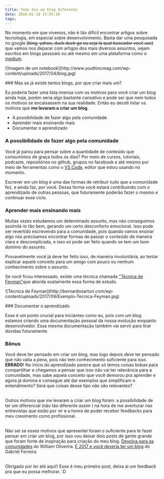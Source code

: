 ```yaml
---
title: Todo dia um blog diferente
date: 2018-01-18 15:55:18
tags:
---
```


No momento em que vivemos, não é tão difícil encontrar artigos sobre tecnologia, em especial sobre desenvolvimento. Basta dar uma pesquisada no google ~~(bing, yahoo, duck duck go ou seja lá qual buscador você use)~~ que vamos nos deparar com artigos dos mais diversos assuntos, sejam escritos em blogs pessoais  ou até mesmo em uma plataforma como o [medium](https://medium.com).
<p class="center">
![Imagem de um notebook](http://www.youthincmag.com/wp-content/uploads/2017/04/blog.jpg)
</p>
### Mas se já existe tantos blogs, por que criar mais um?

Eu poderia fazer uma lista imensa com os motivos para você criar um blog ainda hoje, porém seria algo bastante cansativo e pode ser que nem todos os motivos se encaixassem na sua realidade. Então eu decidi listar os motivos que **me levaram a criar um blog**.

* A possibilidade de fazer algo pela comunidade
* Aprender mais ensinando mais
* Documentar o aprendizado 

### A possibilidade de fazer algo pela comunidade

Você já parou para pensar sobre a quantidade de conteúdo que consumimos de graça todos os dias? Por meio de cursos, tutoriais, podcasts, repositórios no github, grupos no facebook e até mesmo por meio de ferramentas como o [VS Code](https://github.com/Microsoft/vscode), editor que estou usando no momento.

Escrever em um blog é uma das formas de retribuir tudo que a comunidade fez, e ainda faz, por você. Dessa forma você estará contribuindo com o aprendizado de outras pessoas, que futuramente poderão fazer o mesmo e continuar esse ciclo.

### Aprender mais ensinando mais

Muitas vezes estudamos um determinado assunto, mas não conseguimos assimilá-lo tão bem, gerando um certo desconforto emocional. Isso pode ser revertido escrevendo para a comunidade, pois quando vamos ensinar algo nós precisamos encontrar formas de passar o conteúdo de maneira clara e descomplicada, e isso só pode ser feito quando se tem um bom domínio do assunto. 

Provavelmente você já deve ter feito isso, de maneira involuntária, ao tentar explicar aquele conceito para um amigo com pouco ou nenhum conhecimento sobre o assunto.

Se você ficou interessado, existe uma técnica chamada ["Técnica de Feyman"](https://www.youtube.com/watch?v=CN_SCpGuJ_w)que aborda exatamente essa forma de estudo.

<p class="center">
![Técnica de Feyman](http://bernardosartori.com/wp-content/uploads/2017/09/Exemplo-Tecnica-Feyman.jpg)
</p>
### Documentar o aprendizado 

Esse é um ponto crucial para iniciantes como eu, pois com um blog estamos criando uma documentação pessoal da nossa evolução enquanto desenvolvedor. Essa mesma documentação também vai servir para tirar dúvidas futuramente.

### Bônus
Você deve ter pensado em criar um blog, mas logo depois deve ter pensado que não valia a pena, pois não tem conhecimento suficiente para isso. **ERRADO**! No inicio do aprendizado parece que só temos coisas bobas para compartilhar e chegamos a pensar que isso não vai ter relevância para a comunidade, mas sabe aquela conceito que você demorou pra aprender e agora já domina e consegue até dar exemplos que simplificam o entendimento? Será que coisas desse tipo não são relevantes? </br></br>


Outros motivos que me levaram a criar um blog foram: a possibilidade de ter um diferencial (não tão diferente assim ) na hora de me aventurar nas entrevistas que estão por vir e a honra de poder receber feedbacks para meu cresimento como profissional.</br></br>


Não sei se esses motivos que apresentei foram o suficiente  para te fazer pensar em criar um blog, por isso vou deixar dois posts de gente grande que foram fonte de inspiração para criação do meu blog.
[Devolva para as comunidades](https://woliveiras.com.br/posts/Devolva-para-as-comunidades/) do William Oliverira.
[É 2017 e você deveria ter um blog](http://gabsferreira.com/e-2017-e-voce-deveria-ter-um-blog/) do Gabriel Ferreira
</br></br>


Obrigado por ler até aqui!! Esse é meu primeiro post, deixa ai um feedback pra que eu possa melhorar. :D
